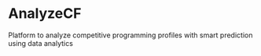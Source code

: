 # AnalyzeCF
Platform to analyze competitive programming profiles with smart prediction using data analytics 
